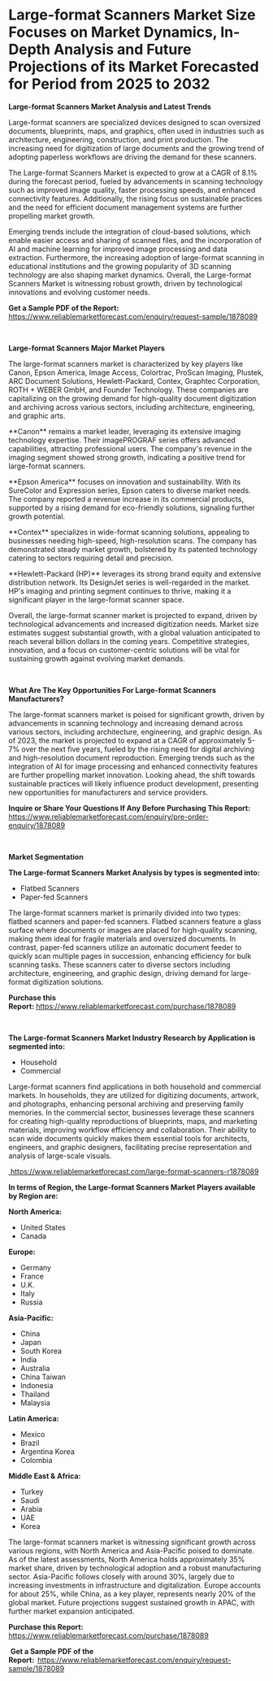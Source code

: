 <p><h1>Large-format Scanners Market Size Focuses on Market Dynamics, In-Depth Analysis and Future Projections of its Market Forecasted for Period from 2025 to 2032</h1></p><p><strong>Large-format Scanners Market Analysis and Latest Trends</strong></p>
<p><p>Large-format scanners are specialized devices designed to scan oversized documents, blueprints, maps, and graphics, often used in industries such as architecture, engineering, construction, and print production. The increasing need for digitization of large documents and the growing trend of adopting paperless workflows are driving the demand for these scanners.</p><p>The Large-format Scanners Market is expected to grow at a CAGR of 8.1% during the forecast period, fueled by advancements in scanning technology such as improved image quality, faster processing speeds, and enhanced connectivity features. Additionally, the rising focus on sustainable practices and the need for efficient document management systems are further propelling market growth.</p><p>Emerging trends include the integration of cloud-based solutions, which enable easier access and sharing of scanned files, and the incorporation of AI and machine learning for improved image processing and data extraction. Furthermore, the increasing adoption of large-format scanning in educational institutions and the growing popularity of 3D scanning technology are also shaping market dynamics. Overall, the Large-format Scanners Market is witnessing robust growth, driven by technological innovations and evolving customer needs.</p></p>
<p><strong>Get a Sample PDF of the Report:&nbsp;</strong> <a href="https://www.reliablemarketforecast.com/enquiry/request-sample/1878089?utm_campaign=3521&utm_medium=2&utm_source=Github&utm_content=ia&utm_term=12042025&utm_id=large-format-scanners">https://www.reliablemarketforecast.com/enquiry/request-sample/1878089</a></p>
<p>&nbsp;</p>
<p><strong>Large-format Scanners Major Market Players</strong></p>
<p><p>The large-format scanners market is characterized by key players like Canon, Epson America, Image Access, Colortrac, ProScan Imaging, Plustek, ARC Document Solutions, Hewlett-Packard, Contex, Graphtec Corporation, ROTH + WEBER GmbH, and Founder Technology. These companies are capitalizing on the growing demand for high-quality document digitization and archiving across various sectors, including architecture, engineering, and graphic arts.</p><p>**Canon** remains a market leader, leveraging its extensive imaging technology expertise. Their imagePROGRAF series offers advanced capabilities, attracting professional users. The company's revenue in the imaging segment showed strong growth, indicating a positive trend for large-format scanners.</p><p>**Epson America** focuses on innovation and sustainability. With its SureColor and Expression series, Epson caters to diverse market needs. The company reported a revenue increase in its commercial products, supported by a rising demand for eco-friendly solutions, signaling further growth potential.</p><p>**Contex** specializes in wide-format scanning solutions, appealing to businesses needing high-speed, high-resolution scans. The company has demonstrated steady market growth, bolstered by its patented technology catering to sectors requiring detail and precision.</p><p>**Hewlett-Packard (HP)** leverages its strong brand equity and extensive distribution network. Its DesignJet series is well-regarded in the market. HP's imaging and printing segment continues to thrive, making it a significant player in the large-format scanner space.</p><p>Overall, the large-format scanner market is projected to expand, driven by technological advancements and increased digitization needs. Market size estimates suggest substantial growth, with a global valuation anticipated to reach several billion dollars in the coming years. Competitive strategies, innovation, and a focus on customer-centric solutions will be vital for sustaining growth against evolving market demands.</p></p>
<p>&nbsp;</p>
<p><strong>What Are The Key Opportunities For Large-format Scanners Manufacturers?</strong></p>
<p><p>The large-format scanners market is poised for significant growth, driven by advancements in scanning technology and increasing demand across various sectors, including architecture, engineering, and graphic design. As of 2023, the market is projected to expand at a CAGR of approximately 5-7% over the next five years, fueled by the rising need for digital archiving and high-resolution document reproduction. Emerging trends such as the integration of AI for image processing and enhanced connectivity features are further propelling market innovation. Looking ahead, the shift towards sustainable practices will likely influence product development, presenting new opportunities for manufacturers and service providers.</p></p>
<p><strong>Inquire or Share Your Questions If Any Before Purchasing This Report:</strong> <a href="https://www.reliablemarketforecast.com/enquiry/pre-order-enquiry/1878089?utm_campaign=3521&utm_medium=2&utm_source=Github&utm_content=ia&utm_term=12042025&utm_id=large-format-scanners">https://www.reliablemarketforecast.com/enquiry/pre-order-enquiry/1878089</a></p>
<p>&nbsp;</p>
<p><strong>Market Segmentation</strong></p>
<p><strong>The Large-format Scanners Market Analysis by types is segmented into:</strong></p>
<p><ul><li>Flatbed Scanners</li><li>Paper-fed Scanners</li></ul></p>
<p><p>The large-format scanners market is primarily divided into two types: flatbed scanners and paper-fed scanners. Flatbed scanners feature a glass surface where documents or images are placed for high-quality scanning, making them ideal for fragile materials and oversized documents. In contrast, paper-fed scanners utilize an automatic document feeder to quickly scan multiple pages in succession, enhancing efficiency for bulk scanning tasks. These scanners cater to diverse sectors including architecture, engineering, and graphic design, driving demand for large-format digitization solutions.</p></p>
<p><strong>Purchase this Report:&nbsp;</strong><a href="https://www.reliablemarketforecast.com/purchase/1878089?utm_campaign=3521&utm_medium=2&utm_source=Github&utm_content=ia&utm_term=12042025&utm_id=large-format-scanners">https://www.reliablemarketforecast.com/purchase/1878089</a></p>
<p>&nbsp;</p>
<p><strong>The Large-format Scanners Market Industry Research by Application is segmented into:</strong></p>
<p><ul><li>Household</li><li>Commercial</li></ul></p>
<p><p>Large-format scanners find applications in both household and commercial markets. In households, they are utilized for digitizing documents, artwork, and photographs, enhancing personal archiving and preserving family memories. In the commercial sector, businesses leverage these scanners for creating high-quality reproductions of blueprints, maps, and marketing materials, improving workflow efficiency and collaboration. Their ability to scan wide documents quickly makes them essential tools for architects, engineers, and graphic designers, facilitating precise representation and analysis of large-scale visuals.</p></p>
<p><a href="https://www.reliablemarketforecast.com/large-format-scanners-r1878089?utm_campaign=3521&utm_medium=2&utm_source=Github&utm_content=ia&utm_term=12042025&utm_id=large-format-scanners">&nbsp;https://www.reliablemarketforecast.com/large-format-scanners-r1878089</a></p>
<p><strong>In terms of Region, the Large-format Scanners Market Players available by Region are:</strong></p>
<p>
    <p> <strong> North America: </strong>
        <ul>
            <li>United States</li>
            <li>Canada</li>
        </ul>
        </p> 
    <p> <strong> Europe: </strong>
        <ul>
            <li>Germany</li>
            <li>France</li>
            <li>U.K.</li>
            <li>Italy</li>
            <li>Russia</li>
        </ul>
        </p> 
    <p> <strong> Asia-Pacific: </strong>
        <ul>
            <li>China</li>
            <li>Japan</li>
            <li>South Korea</li>
            <li>India</li>
            <li>Australia</li>
            <li>China Taiwan</li>
            <li>Indonesia</li>
            <li>Thailand</li>
            <li>Malaysia</li>
        </ul>
        </p> 
    <p> <strong> Latin America: </strong>
        <ul>
            <li>Mexico</li>
            <li>Brazil</li>
            <li>Argentina Korea</li>
            <li>Colombia</li>
        </ul>
        </p> 
    <p> <strong> Middle East & Africa: </strong>
        <ul>
            <li>Turkey</li>
            <li>Saudi</li>
            <li>Arabia</li>
            <li>UAE</li>
            <li>Korea</li>
        </ul>
    </p>
    </p>
<p><p>The large-format scanners market is witnessing significant growth across various regions, with North America and Asia-Pacific poised to dominate. As of the latest assessments, North America holds approximately 35% market share, driven by technological adoption and a robust manufacturing sector. Asia-Pacific follows closely with around 30%, largely due to increasing investments in infrastructure and digitalization. Europe accounts for about 25%, while China, as a key player, represents nearly 20% of the global market. Future projections suggest sustained growth in APAC, with further market expansion anticipated.</p></p>
<p><strong>Purchase this Report: </strong><a href="https://www.reliablemarketforecast.com/purchase/1878089?utm_campaign=3521&utm_medium=2&utm_source=Github&utm_content=ia&utm_term=12042025&utm_id=large-format-scanners">https://www.reliablemarketforecast.com/purchase/1878089</a></p>
<p>&nbsp;<strong>Get a Sample PDF of the Report:&nbsp;&nbsp;</strong><a href="https://www.reliablemarketforecast.com/enquiry/request-sample/1878089?utm_campaign=3521&utm_medium=2&utm_source=Github&utm_content=ia&utm_term=12042025&utm_id=large-format-scanners">https://www.reliablemarketforecast.com/enquiry/request-sample/1878089</a></p>
<p><strong></strong></p>
<p><p></p><p></p><p></p></p>
